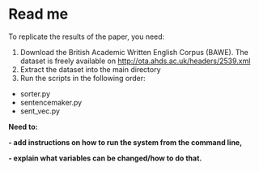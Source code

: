 # Read me

To replicate the results of the paper, you need:

1. Download the British Academic Written English Corpus (BAWE). The dataset is freely available on http://ota.ahds.ac.uk/headers/2539.xml
2. Extract the dataset into the main directory 
3. Run the scripts in the following order:
- sorter.py 
- sentencemaker.py
- sent_vec.py

**Need to:** 

**- add instructions on how to run the system from the command line,** 

**- explain what variables can be changed/how to do that.** 
